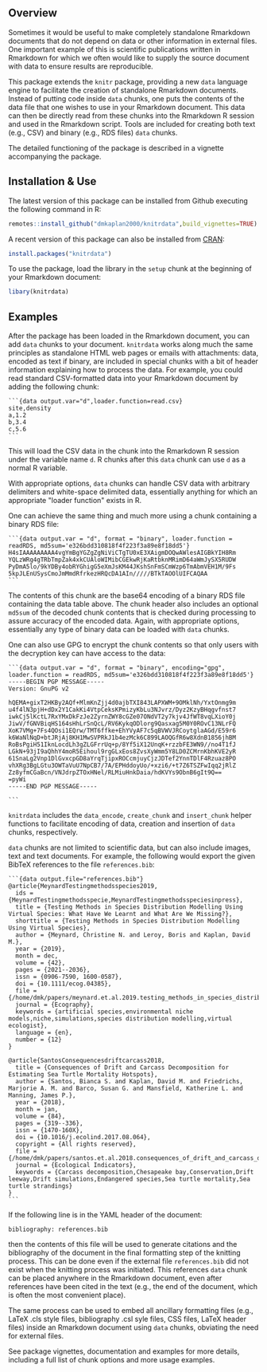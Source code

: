 ## Overview

Sometimes it would be useful to make completely standalone Rmarkdown documents that do not depend on data or other information in external files. One important example of this is scientific publications written in Rmarkdown for which we often would like to supply the source document with data to ensure results are reproducible.

This package extends the `knitr` package, providing a new `data` language engine to facilitate the creation of standalone Rmarkdown documents. Instead of putting code inside `data` chunks, one puts the contents of the data file that one wishes to use in your Rmarkdown document. This data can then be directly read from these chunks into the Rmarkdown R session and used in the Rmarkdown script. Tools are included for creating both text (e.g., CSV) and binary (e.g., RDS files) `data` chunks.

The detailed functioning of the package is described in a vignette accompanying the package.

## Installation & Use

The latest version of this package can be installed from Github executing the
following command in R:

```r
remotes::install_github("dmkaplan2000/knitrdata",build_vignettes=TRUE)
```

A recent version of this package can also be installed from
[CRAN](https://cran.r-project.org/package=knitrdata):

```r
install.packages("knitrdata")
```

To use the package, load the library in the `setup` chunk
at the beginning of your Rmarkdown document:

```r
libary(knitrdata)
```

## Examples

After the package has been loaded in the Rmarkdown document, you can add `data` chunks to your document. `knitrdata` works along much the same principles as standalone HTML web pages or emails with attachments: data, encoded as text if binary, are included in special chunks with a bit of header information explaining how to process the data. For example, you could read standard CSV-formatted data into your Rmarkdown document by adding the following chunk:

````
```{data output.var="d",loader.function=read.csv}
site,density
a,1.2
b,3.4
c,5.6
```
````

This will load the CSV data in the chunk into the Rmarkdown R session under the variable name `d`. R chunks after this `data` chunk can use `d` as a normal R variable. 

With appropriate options, `data` chunks can handle CSV data with arbitrary delimiters and white-space delimited data, essentially anything for which an appropriate "loader function" exists in R.

One can achieve the same thing and much more using a chunk containing a binary RDS file:

````
```{data output.var = "d", format = "binary", loader.function = readRDS, md5sum='e326bdd310818f4f223f3a89e8f18dd5'}
H4sIAAAAAAAAA4vgYmBgYGZgZgNiViCTgTU0xE3XAigmDOQwAWlesAIGBkYIH8Rm
YQLzWRg4gTRbTmpZak4xkCUAloWIMibCGEkwRjKaRtbknMRimD64aWmJySX5RUDW
PyDmA5lo/9kYDBy4obRYGhigG5eXmJsKM44JKshSnFmSCmWzp6TmAbmVEH1M/9Fs
5kpJLEnUSysCmoJmMmdRfrkezHRQcDA1AIn/////BTkTAOOlUIFCAQAA
```
````

The contents of this chunk are the base64 encoding of a binary RDS file containing the data table above. The chunk header also includes an optional `md5sum` of the decoded chunk contents that is checked during processing to assure accuracy of the encoded data. Again, with appropriate options, essentially any type of binary data can be loaded with `data` chunks.

One can also use GPG to encrypt the chunk contents so that only users with the decryption key can have access to the data:

````
```{data output.var = "d", format = "binary", encoding="gpg", loader.function = readRDS, md5sum='e326bdd310818f4f223f3a89e8f18dd5'}
-----BEGIN PGP MESSAGE-----
Version: GnuPG v2

hQEMA+gixT2HKBy2AQf+MlmKnZjj4d0ajbTXI843LAPXWM+9OMklNh/YxtOnmg9m
u4f4lN3pjH+dDx2Y1CakKi4VtpCeksKPmizyKbLu3NJvrz/Dyz2KzyBHqgvfnst7
iwkCj5lKctL7RxYMxDkFzJe2ZyrnZWY8cGZe07ONdVT2y7kjv4JfWT8vqLXioY0j
JiwV/fGNVBiqHS164sHhLrSnQcL/RV6KykqODlorg9Qasxag5M0Y0ROvC13NLrFQ
XoK7VMg+7Fs4QOsi1EQrw/TMT6ffke+EhYVyAF7c5qBVWVJRCoytglaAGd/E59r6
k6WaNlNqD+btJRjAj8KH1MwSVPRkJ1b4ezMck6C899LAOQGfR6w8XdnB1856jhBM
RoBsPgiH51IknLocdLh3gZLGFrrUq+p/8Yf5iX12UnqK+rzzbFE3WN9//no4T1fJ
LGkN+93jI9aQhhY4moR5Eihoul9rgGLxEos8ZvsXyWmm5Y8LD0ZCMrnKbhKVE2yR
61SnaLg2Vnp1DlGvxcpGD8aYrqTjipxROCcmjuyCjzJDTef2YnnTDlF4Rzuaz8PO
vhXRg3BgLGtu3OWTaVuU7NpCB7/7A/EPHddoyUo/+xzi6/+t7Z6TSZFwIqq2jRlZ
Zz8yfmCGaBcn/VNJdrpZTOxHNel/RLMiuHnkDaia/hdKVYs9ObnB6gIt9Q==
=pyWi
-----END PGP MESSAGE-----

```
````

`knitrdata` includes the `data_encode`, `create_chunk` and `insert_chunk` helper functions to facilitate encoding of data, creation and insertion of `data` chunks, respectively.

`data` chunks are not limited to scientific data, but can also include images, text and text documents. For example, the following would export the given BibTeX references to the file `references.bib`:

````
```{data output.file="references.bib"}
@article{MeynardTestingmethodsspecies2019,
  ids = {MeynardTestingmethodsspecie,MeynardTestingmethodsspeciesinpress},
  title = {Testing Methods in Species Distribution Modelling Using Virtual Species: What Have We Learnt and What Are We Missing?},
  shorttitle = {Testing Methods in Species Distribution Modelling Using Virtual Species},
  author = {Meynard, Christine N. and Leroy, Boris and Kaplan, David M.},
  year = {2019},
  month = dec,
  volume = {42},
  pages = {2021--2036},
  issn = {0906-7590, 1600-0587},
  doi = {10.1111/ecog.04385},
  file = {/home/dmk/papers/meynard.et.al.2019.testing_methods_in_species_distribution_modelling_using_virtual_species.pdf},
  journal = {Ecography},
  keywords = {artificial species,environmental niche models,niche,simulations,species distribution modelling,virtual ecologist},
  language = {en},
  number = {12}
}

@article{SantosConsequencesdriftcarcass2018,
  title = {Consequences of Drift and Carcass Decomposition for Estimating Sea Turtle Mortality Hotspots},
  author = {Santos, Bianca S. and Kaplan, David M. and Friedrichs, Marjorie A. M. and Barco, Susan G. and Mansfield, Katherine L. and Manning, James P.},
  year = {2018},
  month = jan,
  volume = {84},
  pages = {319--336},
  issn = {1470-160X},
  doi = {10.1016/j.ecolind.2017.08.064},
  copyright = {All rights reserved},
  file = {/home/dmk/papers/santos.et.al.2018.consequences_of_drift_and_carcass_decomposition_for_estimating_sea_turtle.pdf},
  journal = {Ecological Indicators},
  keywords = {Carcass decomposition,Chesapeake bay,Conservation,Drift leeway,Drift simulations,Endangered species,Sea turtle mortality,Sea turtle strandings}
}
```
````

If the following line is in the YAML header of the document:

```
bibliography: references.bib
```

then the contents of this file will be used to generate citations and the bibliography of the document in the final formatting step of the knitting process. This can be done even if the external file `references.bib` did not exist when the knitting process was initiated. This references `data` chunk can be placed anywhere in the Rmarkdown document, even after references have been cited in the text (e.g., the end of the document, which is often the most convenient place). 

The same process can be used to embed all ancillary formatting files (e.g., LaTeX .cls style files, bibliography .csl syle files, CSS files, LaTeX header files) inside an Rmarkdown document using `data` chunks, obviating the need for external files.

See package vignettes, documentation and examples for more details, including a full list of chunk options and more usage examples.
